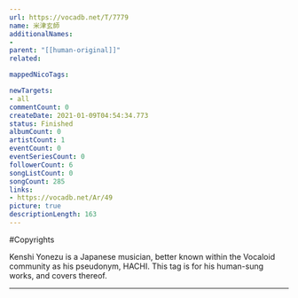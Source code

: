```yaml
---
url: https://vocadb.net/T/7779
name: 米津玄師
additionalNames: 
- 
parent: "[[human-original]]"
related:

mappedNicoTags:

newTargets:
- all
commentCount: 0
createDate: 2021-01-09T04:54:34.773
status: Finished
albumCount: 0
artistCount: 1
eventCount: 0
eventSeriesCount: 0
followerCount: 6
songListCount: 0
songCount: 285
links: 
- https://vocadb.net/Ar/49
picture: true
descriptionLength: 163
---
```


#Copyrights

Kenshi Yonezu is a Japanese musician, better known within the Vocaloid community as his pseudonym, HACHI. This tag is for his human-sung works, and covers thereof.

---

